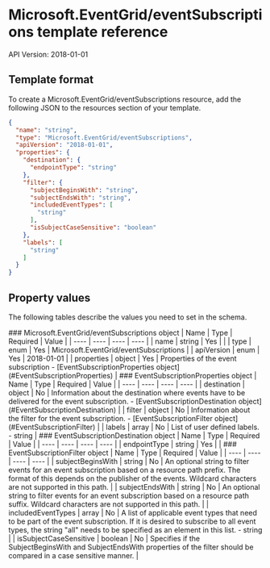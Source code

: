 # Microsoft.EventGrid/eventSubscriptions template reference
API Version: 2018-01-01
## Template format

To create a Microsoft.EventGrid/eventSubscriptions resource, add the following JSON to the resources section of your template.

```json
{
  "name": "string",
  "type": "Microsoft.EventGrid/eventSubscriptions",
  "apiVersion": "2018-01-01",
  "properties": {
    "destination": {
      "endpointType": "string"
    },
    "filter": {
      "subjectBeginsWith": "string",
      "subjectEndsWith": "string",
      "includedEventTypes": [
        "string"
      ],
      "isSubjectCaseSensitive": "boolean"
    },
    "labels": [
      "string"
    ]
  }
}
```
## Property values

The following tables describe the values you need to set in the schema.

<a id="Microsoft.EventGrid/eventSubscriptions" />
### Microsoft.EventGrid/eventSubscriptions object
|  Name | Type | Required | Value |
|  ---- | ---- | ---- | ---- |
|  name | string | Yes |  |
|  type | enum | Yes | Microsoft.EventGrid/eventSubscriptions |
|  apiVersion | enum | Yes | 2018-01-01 |
|  properties | object | Yes | Properties of the event subscription - [EventSubscriptionProperties object](#EventSubscriptionProperties) |


<a id="EventSubscriptionProperties" />
### EventSubscriptionProperties object
|  Name | Type | Required | Value |
|  ---- | ---- | ---- | ---- |
|  destination | object | No | Information about the destination where events have to be delivered for the event subscription. - [EventSubscriptionDestination object](#EventSubscriptionDestination) |
|  filter | object | No | Information about the filter for the event subscription. - [EventSubscriptionFilter object](#EventSubscriptionFilter) |
|  labels | array | No | List of user defined labels. - string |


<a id="EventSubscriptionDestination" />
### EventSubscriptionDestination object
|  Name | Type | Required | Value |
|  ---- | ---- | ---- | ---- |
|  endpointType | string | Yes |  |


<a id="EventSubscriptionFilter" />
### EventSubscriptionFilter object
|  Name | Type | Required | Value |
|  ---- | ---- | ---- | ---- |
|  subjectBeginsWith | string | No | An optional string to filter events for an event subscription based on a resource path prefix.
The format of this depends on the publisher of the events.
Wildcard characters are not supported in this path. |
|  subjectEndsWith | string | No | An optional string to filter events for an event subscription based on a resource path suffix.
Wildcard characters are not supported in this path. |
|  includedEventTypes | array | No | A list of applicable event types that need to be part of the event subscription.
If it is desired to subscribe to all event types, the string "all" needs to be specified as an element in this list. - string |
|  isSubjectCaseSensitive | boolean | No | Specifies if the SubjectBeginsWith and SubjectEndsWith properties of the filter
should be compared in a case sensitive manner. |

